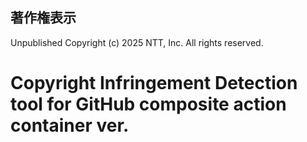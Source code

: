 ## 著作権表示
Unpublished Copyright (c) 2025 NTT, Inc. All rights reserved.

# Copyright Infringement Detection tool for GitHub composite action container ver.
